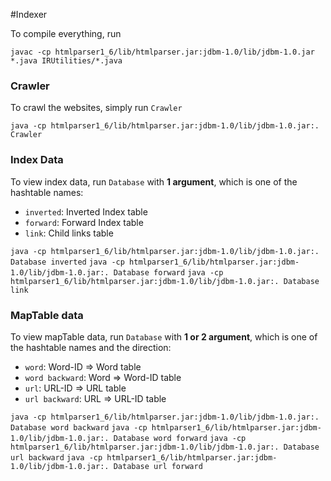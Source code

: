 #Indexer

To compile everything, run

`javac -cp htmlparser1_6/lib/htmlparser.jar:jdbm-1.0/lib/jdbm-1.0.jar *.java IRUtilities/*.java` 

### Crawler

To crawl the websites, simply run `Crawler`

`java -cp htmlparser1_6/lib/htmlparser.jar:jdbm-1.0/lib/jdbm-1.0.jar:. Crawler` 

### Index Data

To view index data, run `Database` with **1 argument**, which is one of the
hashtable names: 

+ `inverted`: Inverted Index table
+ `forward`: Forward Index table
+ `link`: Child links table

`java -cp htmlparser1_6/lib/htmlparser.jar:jdbm-1.0/lib/jdbm-1.0.jar:. Database inverted`
`java -cp htmlparser1_6/lib/htmlparser.jar:jdbm-1.0/lib/jdbm-1.0.jar:. Database forward`
`java -cp htmlparser1_6/lib/htmlparser.jar:jdbm-1.0/lib/jdbm-1.0.jar:. Database link`

### MapTable data

To view mapTable data, run `Database` with **1 or 2 argument**, which is one of the hashtable names and the direction:

+ `word`: Word-ID => Word table
+ `word backward`: Word => Word-ID table 
+ `url`: URL-ID => URL table
+ `url backward`: URL => URL-ID table

`java -cp htmlparser1_6/lib/htmlparser.jar:jdbm-1.0/lib/jdbm-1.0.jar:. Database word backward`
`java -cp htmlparser1_6/lib/htmlparser.jar:jdbm-1.0/lib/jdbm-1.0.jar:. Database word forward`
`java -cp htmlparser1_6/lib/htmlparser.jar:jdbm-1.0/lib/jdbm-1.0.jar:. Database url backward`
`java -cp htmlparser1_6/lib/htmlparser.jar:jdbm-1.0/lib/jdbm-1.0.jar:. Database url forward`
